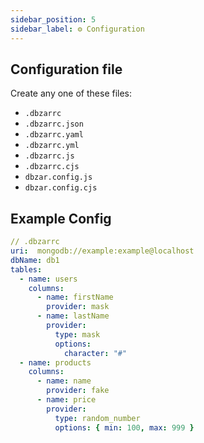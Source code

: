 ```yaml
---
sidebar_position: 5
sidebar_label: ⚙ Configuration
---
```


## Configuration file

Create any one of these files:

- `.dbzarrc`
- `.dbzarrc.json`
- `.dbzarrc.yaml`
- `.dbzarrc.yml`
- `.dbzarrc.js`
- `.dbzarrc.cjs`
- `dbzar.config.js`
- `dbzar.config.cjs`

## Example Config

```yaml
// .dbzarrc
uri:  mongodb://example:example@localhost
dbName: db1
tables:
  - name: users
    columns:
      - name: firstName
        provider: mask
      - name: lastName
        provider:
          type: mask
          options:
            character: "#"
  - name: products
    columns:
      - name: name
        provider: fake
      - name: price
        provider:
          type: random_number
          options: { min: 100, max: 999 }
```
